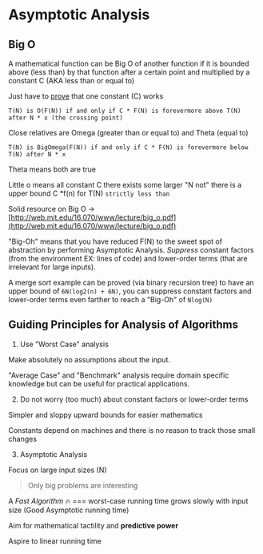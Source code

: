# Asymptotic Analysis

## Big O

A mathematical function can be Big O of another function if it is bounded above (less than) by that function after a certain point and multiplied by a constant C (AKA less than or equal to)

Just have to [prove](../../math/proofs/proofs.md) that one constant (C) works

```
T(N) is O(F(N)) if and only if C * F(N) is forevermore above T(N) after N * x (the crossing point)
```

Close relatives are Omega (greater than or equal to) and Theta (equal to)

```
T(N) is BigOmega(F(N)) if and only if C * F(N) is forevermore below T(N) after N * x
```

Theta means both are true

Little o means all constant C there exists some larger "N not" there is a upper bound C \*f(n) for T(N) `strictly less than`

Solid resource on Big O -> [http://web.mit.edu/16.070/www/lecture/big_o.pdf](http://web.mit.edu/16.070/www/lecture/big_o.pdf)

"Big-Oh" means that you have reduced F(N) to the sweet spot of abstraction by performing Asymptotic Analysis. _Suppress_ constant factors (from the environment EX: lines of code) and lower-order terms (that are irrelevant for large inputs).

A merge sort example can be proved (via binary recursion tree) to have an upper bound of `6N(log2(n) + 6N)`, you can suppress constant factors and lower-order terms even farther to reach a "Big-Oh" of `Nlog(N)`

## Guiding Principles for Analysis of Algorithms

1.  Use "Worst Case" analysis

Make absolutely no assumptions about the input.

"Average Case" and "Benchmark" analysis require domain specific knowledge but can be useful for practical applications.

2.  Do not worry (too much) about constant factors or lower-order terms

Simpler and sloppy upward bounds for easier mathematics

Constants depend on machines and there is no reason to track those small changes

3.  Asymptotic Analysis

Focus on large input sizes (N)

> Only big problems are interesting

A _Fast Algorithm_ 🔥 === worst-case running time grows slowly with input size (Good Asymptotic running time)

Aim for mathematical tactility and **predictive power**

Aspire to linear running time
